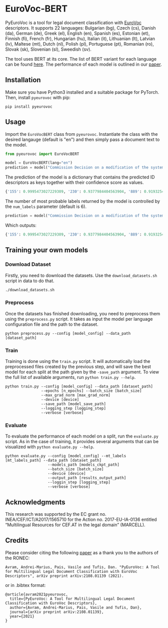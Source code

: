 # EuroVoc-BERT

PyEuroVoc is a tool for legal document classification with [EuroVoc](https://eur-lex.europa.eu/browse/eurovoc.html) descriptors. It supports 22 languages: Bulgarian (bg), Czech (cs), Danish (da), German (de), Greek (el), English (en), Spanish (es), Estonian (et), Finnish (fi), French (fr), Hungarian (hu), Italian (it), Lithuanian (lt), Latvian (lv), Maltese (mt), Dutch (nl), Polish (pl), Portuguese (pt), Romanian (ro), Slovak (sk), Slovenian (sl), Sweedish (sv). 

The tool uses BERT at its core. The list of BERT variant for each language can be found [here](). The performance of each model is outlined in our [paper](https://arxiv.org/abs/2108.01139).

## Installation

Make sure you have Python3 installed and a suitable package for PyTorch. Then, install `pyeurovoc` with pip:

```
pip install pyeurovoc
```

## Usage

Import the `EuroVocBERT` class from `pyeurovoc`. Instantiate the class with the desired langauge (default is "en") and then simply pass a document text to the model.

``` python
from pyeurovoc import EuroVocBERT

model = EuroVocBERT(lang="en")
prediction = model("Commission Decision on a modification of the system of aid applied in Italy in respect of shipbuilding")
```

The prediction of the model is a dictionary that contains the predicted ID descriptors as keys together with their confidence score as values.

``` python
{'155': 0.9995473027229309, '230': 0.9377984404563904, '889': 0.9193254113197327, '1519': 0.714003324508667, '5020': 0.5, '5541': 0.5}
```

The number of most probable labels returned by the model is controlled by the `num_labels` parameter (default is 6).


``` python
prediction = model("Commission Decision on a modification of the system of aid applied in Italy in respect of shipbuilding", num_labels=4)
```

Which outputs:
``` python
{'155': 0.9995473027229309, '230': 0.9377984404563904, '889': 0.9193254113197327, '1519': 0.714003324508667}
```

## Training your own models

### Download Dataset

Firstly, you need to download the datasets. Use the `download_datasets.sh` script in data to do that.

``` sh
./download_datasets.sh
```

### Preprocess

Once the datasets has finished downloading, you need to preprocess them using the `preprocess.py` script. It takes as input the model per language configuration file and the path to the dataset.

```
python preprocess.py --config [model_config] --data_path [dataset_path]
```

### Train

Training is done using the `train.py` script. It will automatically load the preprocessed files created by the previous step, and will save the best model for each split at the path given by the `-save_path` argument. To view the full list of available arguments, run `python train.py --help`.

```
python train.py --config [model_config] --data_path [dataset_path] 
                --epochs [n_epochs] --batch_size [batch_size] 
                --max_grad_norm [max_grad_norm]
                --device [device]
                --save_path [model_save_path]
                --logging_step [logging_step]
                --verbose [verbose]
```

### Evaluate

To evaluate the performance of each model on a split, run the `evaluate.py` script. As in the case of training, it provides several arguments that can be visualized with `python evaluate.py --help`.

```
python evaluate.py --config [model_config] --mt_labels [mt_labels_path] --data_path [dataset_path]
                   --models_path [models_ckpt_path] 
                   --batch_size [batch_size]
                   --device [device]
                   --output_path [results_output_path]
                   --loggin_step [logging_step]
                   --verbose [verbose]
```

## Acknowledgments

This research was supported by the EC grant no. INEA/CEF/ICT/A2017/1565710 for the Action no. 2017-EU-IA-0136 entitled “Multilingual Resources for CEF.AT in the legal domain” (MARCELL).

## Credits

Please consider citing the following [paper](https://arxiv.org/abs/2108.01139) as a thank you to the authors of the RONEC: 
```
Avram, Andrei-Marius, Pais, Vasile and Tufis, Dan. "PyEuroVoc: A Tool for Multilingual Legal Document Classification with EuroVoc Descriptors", arXiv preprint arXiv:2108.01139 (2021).
```
or in .bibtex format:
```
@article{avram2021pyeurovoc,
  title={PyEuroVoc: A Tool for Multilingual Legal Document Classification with EuroVoc Descriptors},
  author={Avram, Andrei-Marius, Pais, Vasile and Tufis, Dan},
  journal={arXiv preprint arXiv:2108.01139},
  year={2021}
}
```
